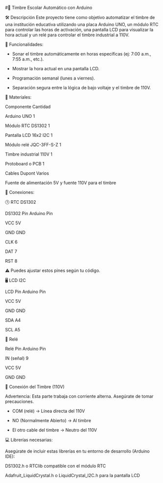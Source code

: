 #📘 Timbre Escolar Automático con Arduino

🛠 Descripción
Este proyecto tiene como objetivo automatizar el timbre de una institución educativa utilizando una placa Arduino UNO, un módulo RTC para controlar las horas de activación, una pantalla LCD para visualizar la hora actual y un relé para controlar el timbre industrial a 110V.

🎯 Funcionalidades: 

- Sonar el timbre automáticamente en horas específicas (ej: 7:00 a.m., 7:55 a.m., etc.).

- Mostrar la hora actual en una pantalla LCD.

- Programación semanal (lunes a viernes).

- Separación segura entre la lógica de bajo voltaje y el timbre de 110V.

🔌 Materiales:

Componente	              Cantidad

Arduino UNO	                1

Módulo RTC DS1302          	1

Pantalla LCD 16x2 I2C	      1

Módulo relé JQC-3FF-S-Z    	1

Timbre industrial 110V	    1

Protoboard o PCB	          1

Cables Dupont	Varios

Fuente de alimentación	5V y fuente 110V para el timbre

🔗 Conexiones:

🕒 RTC DS1302

DS1302 Pin	    Arduino Pin

VCC	            5V

GND            	GND

CLK	            6

DAT	            7

RST	            8

⚠ Puedes ajustar estos pines según tu código.

🖥 LCD I2C

LCD Pin        	Arduino Pin

VCC	            5V

GND	            GND

SDA	            A4

SCL            	A5

🔔 Relé

Relé Pin	      Arduino Pin

IN (señal)	    9

VCC            	5V

GND	            GND

🔌 Conexión del Timbre (110V)

Advertencia: Esta parte trabaja con corriente alterna. Asegúrate de tomar precauciones.

- COM (relé) → Línea directa del 110V

- NO (Normalmente Abierto) → Al timbre

- El otro cable del timbre → Neutro del 110V

💻 Librerías necesarias:

Asegúrate de incluir estas librerías en tu entorno de desarrollo (Arduino IDE):

DS1302.h o RTClib compatible con el módulo RTC

Adafruit_LiquidCrystal.h o LiquidCrystal_I2C.h para la pantalla LCD
